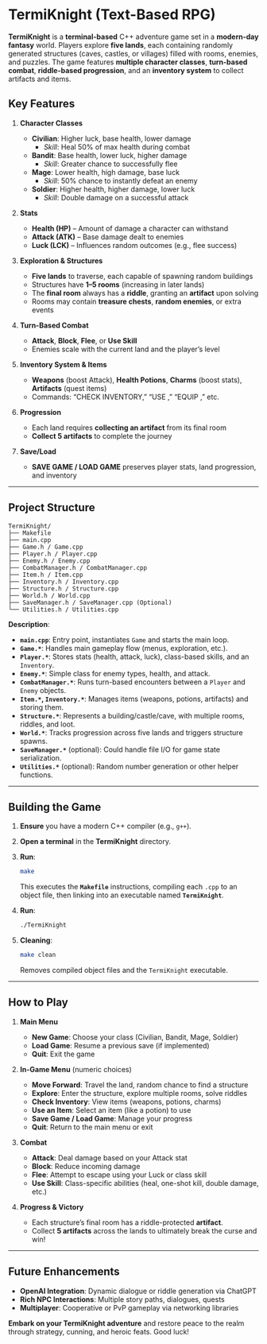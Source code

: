 # **TermiKnight (Text-Based RPG)**

**TermiKnight** is a **terminal-based** C++ adventure game set in a **modern-day fantasy** world. Players explore **five lands**, each containing randomly generated structures (caves, castles, or villages) filled with rooms, enemies, and puzzles. The game features **multiple character classes**, **turn-based combat**, **riddle-based progression**, and an **inventory system** to collect artifacts and items.

## **Key Features**

1. **Character Classes**  
   - **Civilian**: Higher luck, base health, lower damage  
     - *Skill*: Heal 50% of max health during combat  
   - **Bandit**: Base health, lower luck, higher damage  
     - *Skill*: Greater chance to successfully flee  
   - **Mage**: Lower health, high damage, base luck  
     - *Skill*: 50% chance to instantly defeat an enemy  
   - **Soldier**: Higher health, higher damage, lower luck  
     - *Skill*: Double damage on a successful attack  

2. **Stats**  
   - **Health (HP)** – Amount of damage a character can withstand  
   - **Attack (ATK)** – Base damage dealt to enemies  
   - **Luck (LCK)** – Influences random outcomes (e.g., flee success)  

3. **Exploration & Structures**  
   - **Five lands** to traverse, each capable of spawning random buildings  
   - Structures have **1–5 rooms** (increasing in later lands)  
   - The **final room** always has a **riddle**, granting an **artifact** upon solving  
   - Rooms may contain **treasure chests**, **random enemies**, or extra events  

4. **Turn-Based Combat**  
   - **Attack**, **Block**, **Flee**, or **Use Skill**  
   - Enemies scale with the current land and the player’s level  

5. **Inventory System & Items**  
   - **Weapons** (boost Attack), **Health Potions**, **Charms** (boost stats), **Artifacts** (quest items)  
   - Commands: “CHECK INVENTORY,” “USE <potion>,” “EQUIP <weapon>,” etc.  

6. **Progression**  
   - Each land requires **collecting an artifact** from its final room  
   - **Collect 5 artifacts** to complete the journey  

7. **Save/Load**  
   - **SAVE GAME / LOAD GAME** preserves player stats, land progression, and inventory  

---

## **Project Structure**

```
TermiKnight/
├── Makefile
├── main.cpp
├── Game.h / Game.cpp
├── Player.h / Player.cpp
├── Enemy.h / Enemy.cpp
├── CombatManager.h / CombatManager.cpp
├── Item.h / Item.cpp
├── Inventory.h / Inventory.cpp
├── Structure.h / Structure.cpp
├── World.h / World.cpp
├── SaveManager.h / SaveManager.cpp (Optional)
└── Utilities.h / Utilities.cpp
```

**Description**:
- **`main.cpp`**: Entry point, instantiates `Game` and starts the main loop.  
- **`Game.*`**: Handles main gameplay flow (menus, exploration, etc.).  
- **`Player.*`**: Stores stats (health, attack, luck), class-based skills, and an `Inventory`.  
- **`Enemy.*`**: Simple class for enemy types, health, and attack.  
- **`CombatManager.*`**: Runs turn-based encounters between a `Player` and `Enemy` objects.  
- **`Item.*`, `Inventory.*`**: Manages items (weapons, potions, artifacts) and storing them.  
- **`Structure.*`**: Represents a building/castle/cave, with multiple rooms, riddles, and loot.  
- **`World.*`**: Tracks progression across five lands and triggers structure spawns.  
- **`SaveManager.*`** (optional): Could handle file I/O for game state serialization.  
- **`Utilities.*`** (optional): Random number generation or other helper functions.

---

## **Building the Game**

1. **Ensure** you have a modern C++ compiler (e.g., `g++`).  
2. **Open a terminal** in the **TermiKnight** directory.  
3. **Run**:
   ```bash
   make
   ```
   This executes the **`Makefile`** instructions, compiling each `.cpp` to an object file, then linking into an executable named **`TermiKnight`**.

4. **Run**:
   ```bash
   ./TermiKnight
   ```

5. **Cleaning**:  
   ```bash
   make clean
   ```
   Removes compiled object files and the `TermiKnight` executable.

---

## **How to Play**

1. **Main Menu**  
   - **New Game**: Choose your class (Civilian, Bandit, Mage, Soldier)  
   - **Load Game**: Resume a previous save (if implemented)  
   - **Quit**: Exit the game  

2. **In-Game Menu** (numeric choices)  
   - **Move Forward**: Travel the land, random chance to find a structure  
   - **Explore**: Enter the structure, explore multiple rooms, solve riddles  
   - **Check Inventory**: View items (weapons, potions, charms)  
   - **Use an Item**: Select an item (like a potion) to use  
   - **Save Game / Load Game**: Manage your progress  
   - **Quit**: Return to the main menu or exit  

3. **Combat**  
   - **Attack**: Deal damage based on your Attack stat  
   - **Block**: Reduce incoming damage  
   - **Flee**: Attempt to escape using your Luck or class skill  
   - **Use Skill**: Class-specific abilities (heal, one-shot kill, double damage, etc.)

4. **Progress & Victory**  
   - Each structure’s final room has a riddle-protected **artifact**.  
   - Collect **5 artifacts** across the lands to ultimately break the curse and win!

---

## **Future Enhancements**

- **OpenAI Integration**: Dynamic dialogue or riddle generation via ChatGPT  
- **Rich NPC Interactions**: Multiple story paths, dialogues, quests  
- **Multiplayer**: Cooperative or PvP gameplay via networking libraries  

**Embark on your TermiKnight adventure** and restore peace to the realm through strategy, cunning, and heroic feats. Good luck!